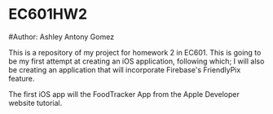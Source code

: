 # EC601HW2
#Author: Ashley Antony Gomez

This is a repository of my project for homework 2 in EC601.
This is going to be my first attempt at creating an iOS application, following which;
I will also be creating an application that will incorporate Firebase's FriendlyPix feature.

The first iOS app will the FoodTracker App from the Apple Developer website tutorial.

